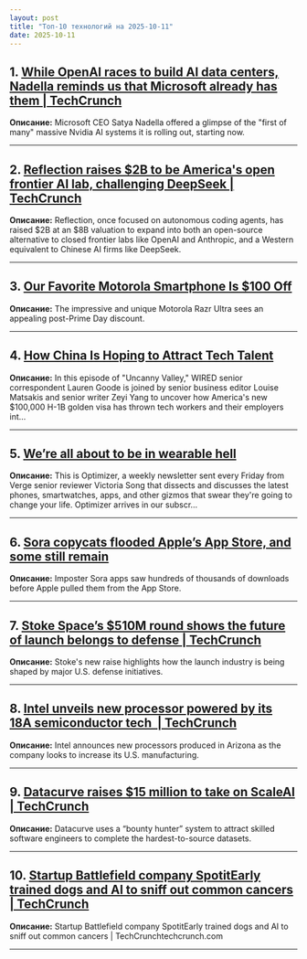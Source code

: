 ```yaml
---
layout: post
title: "Топ-10 технологий на 2025-10-11"
date: 2025-10-11
---
```


## 1. [While OpenAI races to build AI data centers, Nadella reminds us that Microsoft already has them | TechCrunch](https://techcrunch.com/2025/10/09/while-openai-races-to-build-ai-data-centers-nadella-reminds-us-that-microsoft-already-has-them/)

**Описание:** Microsoft CEO Satya Nadella offered a glimpse of the "first of many" massive Nvidia AI systems it is rolling out, starting now.

---

## 2. [Reflection raises $2B to be America's open frontier AI lab, challenging DeepSeek | TechCrunch](https://techcrunch.com/2025/10/09/reflection-raises-2b-to-be-americas-open-frontier-ai-lab-challenging-deepseek/)

**Описание:** Reflection, once focused on autonomous coding agents, has raised $2B at an $8B valuation to expand into both an open-source alternative to closed frontier labs like OpenAI and Anthropic, and a Western equivalent to Chinese AI firms like DeepSeek.

---

## 3. [Our Favorite Motorola Smartphone Is $100 Off](https://www.wired.com/story/motorola-razr-deal-1025/)

**Описание:** The impressive and unique Motorola Razr Ultra sees an appealing post-Prime Day discount.

---

## 4. [How China Is Hoping to Attract Tech Talent](https://www.wired.com/story/uncanny-valley-podcast-how-china-is-hoping-to-attract-tech-talent/)

**Описание:** In this episode of "Uncanny Valley," WIRED senior correspondent Lauren Goode is joined by senior business editor Louise Matsakis and senior writer Zeyi Yang to uncover how America's new $100,000 H-1B golden visa has thrown tech workers and their employers int…

---

## 5. [We’re all about to be in wearable hell](https://www.theverge.com/column/797938/optimizer-newsletter-wearable-hell-smart-glasses-smart-rings-ai-hardware)

**Описание:** This is Optimizer, a weekly newsletter sent every Friday from Verge senior reviewer Victoria Song that dissects and discusses the latest phones, smartwatches, apps, and other gizmos that swear they're going to change your life. Optimizer arrives in our subscr…

---

## 6. [Sora copycats flooded Apple’s App Store, and some still remain](https://techcrunch.com/2025/10/09/sora-copycats-flooded-apples-app-store-and-some-still-remain/)

**Описание:** Imposter Sora apps saw hundreds of thousands of downloads before Apple pulled them from the App Store.

---

## 7. [Stoke Space’s $510M round shows the future of launch belongs to defense | TechCrunch](https://techcrunch.com/2025/10/09/stoke-spaces-510m-round-shows-the-future-of-launch-belongs-to-defense/)

**Описание:** Stoke's new raise highlights how the launch industry is being shaped by major U.S. defense initiatives.

---

## 8. [Intel unveils new processor powered by its 18A semiconductor tech  | TechCrunch](https://techcrunch.com/2025/10/09/intel-unveils-new-processor-powered-by-its-18a-semiconductor-tech/)

**Описание:** Intel announces new processors produced in Arizona as the company looks to increase its U.S. manufacturing.

---

## 9. [Datacurve raises $15 million to take on ScaleAI | TechCrunch](https://techcrunch.com/2025/10/09/datacurve-raises-15-million-to-take-on-scaleai/)

**Описание:** Datacurve uses a “bounty hunter” system to attract skilled software engineers to complete the hardest-to-source datasets.

---

## 10. [Startup Battlefield company SpotitEarly trained dogs and AI to sniff out common cancers | TechCrunch](https://techcrunch.com/2025/10/09/startup-battlefield-company-spotitearly-trained-dogs-and-ai-to-sniff-out-common-cancers/)

**Описание:** Startup Battlefield company SpotitEarly trained dogs and AI to sniff out common cancers | TechCrunchtechcrunch.com

---


